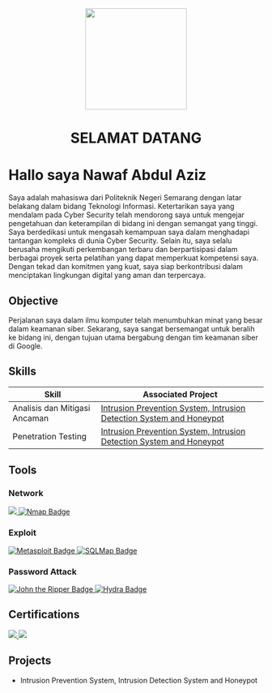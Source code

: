 <div align="center">
  <img height="200" src="https://media.licdn.com/dms/image/C4D03AQFMgn9amiccgA/profile-displayphoto-shrink_800_800/0/1663127070864?e=1722470400&v=beta&t=9CEWeEpB-geBXzSHmFRn9GvjXKxP5CvycUO7xJmChnc"  />
</div>
<h1 align="center">SELAMAT DATANG</h1>

###

# Hallo saya Nawaf Abdul Aziz
Saya adalah mahasiswa dari Politeknik Negeri Semarang dengan latar belakang dalam bidang Teknologi Informasi. Ketertarikan saya yang mendalam pada Cyber Security telah mendorong saya untuk mengejar pengetahuan dan keterampilan di bidang ini dengan semangat yang tinggi. Saya berdedikasi untuk mengasah kemampuan saya dalam menghadapi tantangan kompleks di dunia Cyber Security. Selain itu, saya selalu berusaha mengikuti perkembangan terbaru dan berpartisipasi dalam berbagai proyek serta pelatihan yang dapat memperkuat kompetensi saya. Dengan tekad dan komitmen yang kuat, saya siap berkontribusi dalam menciptakan lingkungan digital yang aman dan terpercaya.

## Objective

Perjalanan saya dalam ilmu komputer telah menumbuhkan minat yang besar dalam keamanan siber. Sekarang, saya sangat bersemangat untuk beralih ke bidang ini, dengan tujuan utama bergabung dengan tim keamanan siber di Google.

## Skills

| Skill                                         | Associated Project         |
|-----------------------------------------------|----------------------------|
| Analisis dan Mitigasi Ancaman  | <a href="https://google.com">Intrusion Prevention System, Intrusion Detection System and Honeypot</a>|
| Penetration Testing | <a href="https://google.com">Intrusion Prevention System, Intrusion Detection System and Honeypot</a>|


## Tools

### Network
<div>
    <a href="https://www.kali.org/tools/wireshark/">
        <img src="https://img.shields.io/badge/-Wireshark-1679A7?&style=for-the-badge&logo=Wireshark&logoColor=white" />
    </a>
    <a href="https://www.kali.org/tools/nmap/">
        <img src="https://img.shields.io/badge/-Nmap-4682B4?style=for-the-badge&logo=nmap&logoColor=white" alt="Nmap Badge">
    </a>
</div>

### Exploit
<div>
    <a href="https://www.kali.org/docs/tools/starting-metasploit-framework-in-kali/">
        <img src="https://img.shields.io/badge/-Metasploit-Red?style=for-the-badge&logo=Metasploit&logoColor=white" alt="Metasploit Badge">
    </a>
    <a href="https://www.kali.org/tools/sqlmap/">
        <img src="https://img.shields.io/badge/-SQLMap-9BCE43?style=for-the-badge&logo=SQLMap&logoColor=white" alt="SQLMap Badge">
    </a> 
</div>

### Password Attack
<div>
    <a href="https://www.kali.org/tools/john/">
        <img src="https://img.shields.io/badge/-John_the_Ripper-000000?style=for-the-badge&logo=john-the-ripper&logoColor=white" alt="John the Ripper Badge">
    </a>
    <a href="https://www.kali.org/tools/hydra/">
        <img src="https://img.shields.io/badge/-Hydra-FF4500?style=for-the-badge&logo=hydra&logoColor=white" alt="Hydra Badge">
    </a>
    
</div>

## Certifications
<div>
<a href="https://drive.google.com/file/d/1FcHOiWxkiMuxTEflVrxTKk137clvRABh/view" target="_blank">
    <img src="https://img.shields.io/badge/-Webinar%20Karir-FF0000?&style=for-the-badge&logo=CompTIA&logoColor=white" />
</a>
<a href="https://drive.google.com/file/d/1P3xfV6gsZKSRgeWZG15YHJzLaHrtCWyf/view">
    <img src="https://img.shields.io/badge/-Be%20Cyber-FF0000?&style=for-the-badge&logo=CompTIA&logoColor=white" />
</a>
</div>

## Projects
- Intrusion Prevention System, Intrusion Detection System and Honeypot
